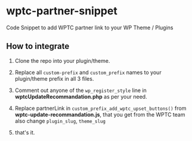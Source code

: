 # wptc-partner-snippet
Code Snippet to add WPTC partner link to your WP Theme / Plugins


<h2>How to integrate</h2>

1. Clone the repo into your plugin/theme.

2. Replace all <code>custom-prefix</code> and <code>custom_prefix</code> names to your plugin/theme prefix in all 3 files.

3. Comment out anyone of the <code>wp_register_style</code> line in <b>wptcUpdateRecommandation.php</b> as per your need.

4. Replace partnerLink in <code>custom_prefix_add_wptc_upset_buttons()</code> from <b>wptc-update-recommandation.js</b>, that you get from the WPTC team also change <code>plugin_slug</code>, <code>theme_slug</code>

5. that's it.
